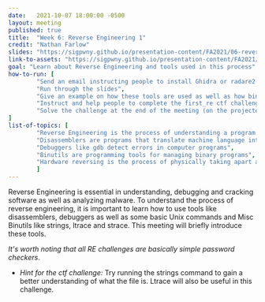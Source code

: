 ```yaml
---
date:   2021-10-07 18:00:00 -0500
layout: meeting
published: true
title:  "Week 6: Reverse Engineering 1"
credit: "Nathan Farlow"
slides: "https://sigpwny.github.io/presentation-content/FA2021/06-reversing.pdf"
link-to-assets: "https://sigpwny.github.io/presentation-content/FA2021/06-reversing.pdf"
goal: "Learn about Reverse Engineering and tools used in this process"
how-to-run: [
        "Send an email instructing people to install Ghidra or radare2 or Binary Ninja",
        "Run through the slides",
        "Give an example on how these tools are used as well as how binutils like strings, ltrace and strace are used",
        "Instruct and help people to complete the first_re ctf challenge: (http://ctf.sigpwny.com/challenges#how2re)",
        "Solve the challenge at the end of the meeting (on the projector)"
]
list-of-topics: [
        "Reverse Engineering is the process of understanding a program's functionality and behavior",
        "Disassemblers are programs that translate machine language into assembly language",
        "Debuggers like gdb detect errors in computer programs",
        "Binutils are programming tools for managing binary programs",
        "Hardware reversing is the process of physically taking apart an engineered product"
        ]
---
```


Reverse Engineering is essential in understanding, debugging and cracking software as well as analyzing malware. To understand the process of reverse engineering, it is important to learn how to use tools like disassemblers, debuggers as well as some basic Unix commands and Misc Binutils like strings, ltrace and strace. This meeting will briefly introduce these tools.

*It's worth noting that all RE challenges are basically simple password
checkers*.

* *Hint for the ctf challenge:* Try running the strings command to gain a better understanding of what the file is. Ltrace will also be useful in this challenge.
